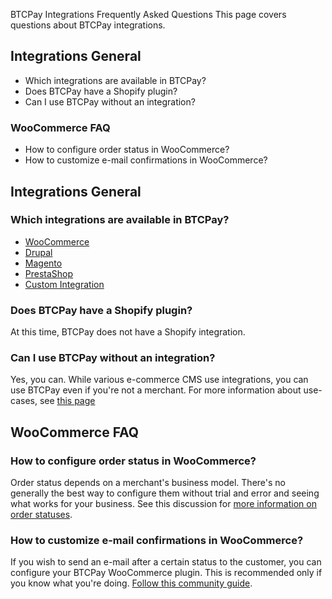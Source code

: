 BTCPay Integrations Frequently Asked Questions
This page covers questions about BTCPay integrations.

## Integrations General
* Which integrations are available in BTCPay?
* Does BTCPay have a Shopify plugin?
* Can I use BTCPay without an integration?

### WooCommerce FAQ
* How to configure order status in WooCommerce?
* How to customize e-mail confirmations in WooCommerce?

## Integrations General
### Which integrations are available in BTCPay?
* [WooCommerce](/WooCommerce.md)
* [Drupal](/Drupal.md)
* [Magento](/Magento.md)
* [PrestaShop](/PrestaShop.md)
* [Custom Integration](/CustomIntegration.md)
### Does BTCPay have a Shopify plugin?
At this time, BTCPay does not have a Shopify integration.
### Can I use BTCPay without an integration?
Yes, you can. While various e-commerce CMS use integrations,  you can use BTCPay even if you're not a merchant. For more information about use-cases, see [this page](/UseCase.md)
## WooCommerce FAQ
### How to configure order status in WooCommerce?
Order status depends on a merchant's business model. There's no generally the best way to configure them without trial and error and seeing what works for your business. See this discussion for [more information on order statuses](https://nbitstack.com/t/how-to-set-up-order-statuses-in-woocommerce-and-btcpay/67).
### How to customize e-mail confirmations in WooCommerce?
If you wish to send an e-mail after a certain status to the customer, you can configure your BTCPay WooCommerce plugin. This is recommended only if you know what you're doing. [Follow this community guide](https://nbitstack.com/t/how-to-customize-transaction-e-mail-confirmations-in-btcpay-and-woocommerce/75).

